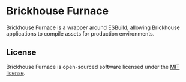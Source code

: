 # Brickhouse Furnace

Brickhouse Furnace is a wrapper around ESBuild, allowing Brickhouse applications to compile assets for production environments.

## License

Brickhouse Furnace is open-sourced software licensed under the [MIT license](LICENSE.md).
